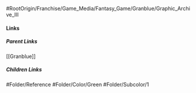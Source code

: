#RootOrigin/Franchise/Game_Media/Fantasy_Game/Granblue/Graphic_Archive_III
#### Links
##### Parent Links
[[Granblue]]
##### Children Links
#Folder/Reference
#Folder/Color/Green
#Folder/Subcolor/1
